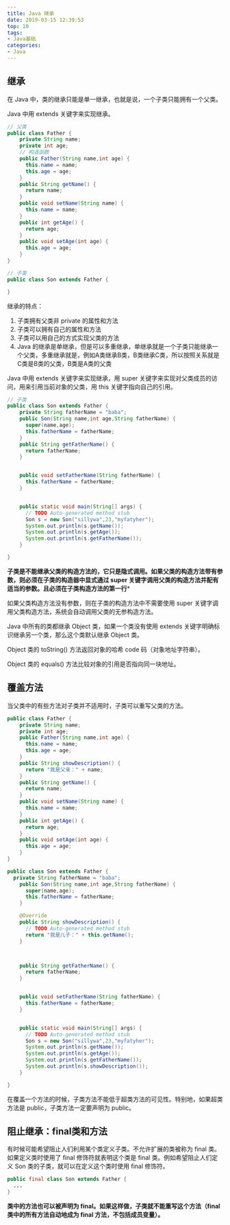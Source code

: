 ```yaml
---
title: Java 继承
date: 2019-03-15 12:39:53
top: 10
tags: 
- Java基础
categories:
- Java
---
```


## 继承

在 Java 中，类的继承只能是单一继承，也就是说，一个子类只能拥有一个父类。

Java 中用 extends 关键字来实现继承。

<!-- more -->

```java
// 父类
public class Father {
    private String name;
    private int age;
    // 构造函数
    public Father(String name,int age) {
      this.name = name;
      this.age = age;
    }  
    public String getName() {
      return name;
    }
    public void setName(String name) {
      this.name = name;
    }
    public int getAge() {
      return age;
    }
    public void setAge(int age) {
      this.age = age;
    }
}
```

```java
// 子类
public class Son extends Father {

}
```

继承的特点：

1. 子类拥有父类非 private 的属性和方法
2. 子类可以拥有自己的属性和方法
3. 子类可以用自己的方式实现父类的方法
4. Java 的继承是单继承，但是可以多重继承，单继承就是一个子类只能继承一个父类，多重继承就是，例如A类继承B类，B类继承C类，所以按照关系就是C类是B类的父类，B类是A类的父类

Java 中用 extends 关键字来实现继承，用 super 关键字来实现对父类成员的访问，用来引用当前对象的父类，用 this 关键字指向自己的引用。

```java
// 子类
public class Son extends Father {
    private String fatherName = "baba";
    public Son(String name,int age,String fatherName) {
      super(name,age);
      this.fatherName = fatherName;
    }
    public String getFatherName() {
      return fatherName;
    }


    public void setFatherName(String fatherName) {
      this.fatherName = fatherName;
    }


    public static void main(String[] args) {
      // TODO Auto-generated method stub
      Son s = new Son("sillywa",23,"myfatyher");
      System.out.println(s.getName());
      System.out.println(s.getAge());
      System.out.println(s.getFatherName());
    }

}
```

**子类是不能继承父类的构造方法的，它只是隐式调用。如果父类的构造方法带有参数，则必须在子类的构造器中显式通过 super 关键字调用父类的构造方法并配有适当的参数。且必须在子类构造方法的第一行***

如果父类构造方法没有参数，则在子类的构造方法中不需要使用 super 关键字调用父类构造方法，系统会自动调用父类的无参构造方法。

Java 中所有的类都继承 Object 类，如果一个类没有使用 extends 关键字明确标识继承另一个类，那么这个类默认继承 Object 类。

Object 类的 toString() 方法返回对象的哈希 code 码（对象地址字符串）。

Object 类的 equals() 方法比较对象的引用是否指向同一块地址。

## 覆盖方法

当父类中的有些方法对子类并不适用时，子类可以重写父类的方法。

```java
public class Father {
    private String name;
    private int age;
    public Father(String name,int age) {
      this.name = name;
      this.age = age;
    }
    public String showDescription() {
      return "我是父亲：" + name;
    }
    public String getName() {
      return name;
    }
    public void setName(String name) {
      this.name = name;
    }
    public int getAge() {
      return age;
    }
    public void setAge(int age) {
      this.age = age;
    }
}

````

```java
public class Son extends Father {
  private String fatherName = "baba";
    public Son(String name,int age,String fatherName) {
      super(name,age);
      this.fatherName = fatherName;
    }

    @Override
    public String showDescription() {
      // TODO Auto-generated method stub
      return "我是儿子：" + this.getName();
    }



    public String getFatherName() {
      return fatherName;
    }


    public void setFatherName(String fatherName) {
      this.fatherName = fatherName;
    }


    public static void main(String[] args) {
      // TODO Auto-generated method stub
      Son s = new Son("sillywa",23,"myfatyher");
      System.out.println(s.getName());
      System.out.println(s.getAge());
      System.out.println(s.getFatherName());
      System.out.println(s.showDescription());
    }

}


```

在覆盖一个方法的时候，子类方法不能低于超类方法的可见性。特别地，如果超类方法是 public，子类方法一定要声明为 public。

## 阻止继承：final类和方法

有时候可能希望阻止人们利用某个类定义子类。不允许扩展的类被称为 final 类。如果定义类时使用了 final 修饰符就表明这个类是 final 类。例如希望阻止人们定义 Son 类的子类，就可以在定义这个类时使用 final 修饰符。

```java
public final class Son extends Father {
  ...
}
```

**类中的方法也可以被声明为 final。如果这样做，子类就不能重写这个方法（final 类中的所有方法自动地成为 final 方法，不包括成员变量）。**
